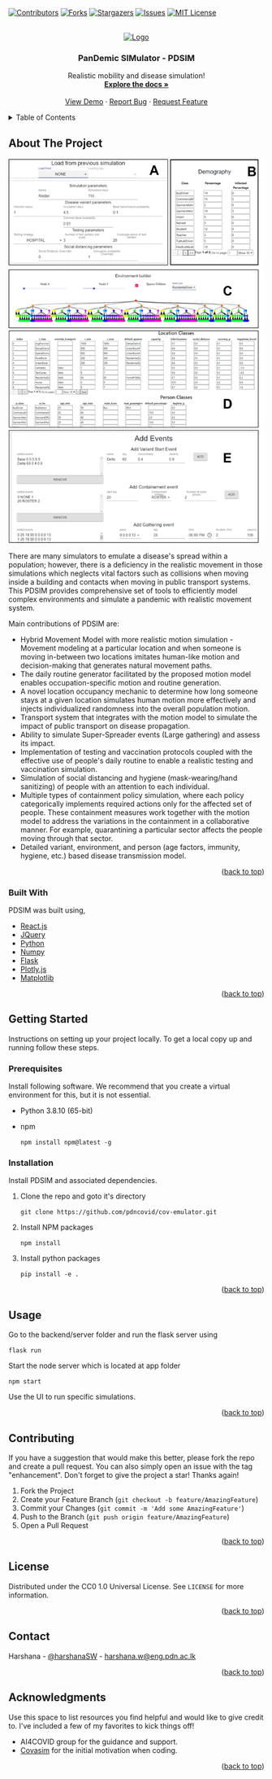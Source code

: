 <div id="top"></div>
<!--
*** Thanks for checking out the Best-README-Template. If you have a suggestion
*** that would make this better, please fork the repo and create a pull request
*** or simply open an issue with the tag "enhancement".
*** Don't forget to give the project a star!
*** Thanks again! Now go create something AMAZING! :D
-->



<!-- PROJECT SHIELDS -->
<!--
*** I'm using markdown "reference style" links for readability.
*** Reference links are enclosed in brackets [ ] instead of parentheses ( ).
*** See the bottom of this document for the declaration of the reference variables
*** for contributors-url, forks-url, etc. This is an optional, concise syntax you may use.
*** https://www.markdownguide.org/basic-syntax/#reference-style-links
-->
[![Contributors][contributors-shield]][contributors-url]
[![Forks][forks-shield]][forks-url]
[![Stargazers][stars-shield]][stars-url]
[![Issues][issues-shield]][issues-url]
[![MIT License][license-shield]][license-url]



<!-- PROJECT LOGO -->
<br />
 
<div align="center">
  <a href="https://github.com/pdncovid/cov-emulator">
    <img src="https://github.com/pdncovid/cov-emulator/images/logo.png" alt="Logo">
  </a>

  <h3 align="center">PanDemic SIMulator - PDSIM</h3>

  <p align="center">
    Realistic mobility and disease simulation!
    <br />
    <a href="https://github.com/pdncovid/cov-emulator"><strong>Explore the docs »</strong></a>
    <br />
    <br />
    <a href="https://github.com/pdncovid/cov-emulator">View Demo</a>
    ·
    <a href="https://github.com/pdncovid/cov-emulator/issues">Report Bug</a>
    ·
    <a href="https://github.com/pdncovid/cov-emulator/issues">Request Feature</a>
  </p>
</div>



<!-- TABLE OF CONTENTS -->
<details>
  <summary>Table of Contents</summary>
  <ol>
    <li>
      <a href="#about-the-project">About The Project</a>
      <ul>
        <li><a href="#built-with">Built With</a></li>
      </ul>
    </li>
    <li>
      <a href="#getting-started">Getting Started</a>
      <ul>
        <li><a href="#prerequisites">Prerequisites</a></li>
        <li><a href="#installation">Installation</a></li>
      </ul>
    </li>
    <li><a href="#usage">Usage</a></li>
    <li><a href="#roadmap">Roadmap</a></li>
    <li><a href="#contributing">Contributing</a></li>
    <li><a href="#license">License</a></li>
    <li><a href="#contact">Contact</a></li>
    <li><a href="#acknowledgments">Acknowledgments</a></li>
  </ol>
</details>



<!-- ABOUT THE PROJECT -->
## About The Project

![Product Name Screen Shot][product-screenshot]

There are many simulators to emulate a disease's spread within a population; however, there is a deficiency in the 
realistic movement in those simulations which neglects vital factors such as collisions when moving inside a building 
and contacts when moving in public transport systems. This PDSIM provides comprehensive set of tools to efficiently 
model complex environments and simulate a pandemic with realistic movement system. 

Main contributions of PDSIM are:
*  Hybrid Movement Model with more realistic motion simulation - Movement modeling at a particular location and when someone is moving in-between two locations imitates human-like motion and decision-making that generates natural movement paths.
*  The daily routine generator facilitated by the proposed motion model enables occupation-specific motion and routine generation. 
*  A novel location occupancy mechanic to determine how long someone stays at a given location simulates human motion more effectively and injects individualized randomness into the overall population motion. 
*  Transport system that integrates with the motion model to simulate the impact of public transport on disease propagation. 
*  Ability to simulate Super-Spreader events (Large gathering) and assess its impact. 
*  Implementation of testing and vaccination protocols coupled with the effective use of people's daily routine to enable a realistic testing and vaccination simulation.
*  Simulation of social distancing and hygiene (mask-wearing/hand sanitizing) of people with an attention to each individual.
*  Multiple types of containment policy simulation, where each policy categorically implements required actions only for the affected set of people. These containment measures work together with the motion model to address the variations in the containment in a collaborative manner. For example, quarantining a particular sector affects the people moving through that sector.
*  Detailed variant, environment, and person (age factors, immunity, hygiene, etc.) based disease transmission model. 

<p align="right">(<a href="#top">back to top</a>)</p>



### Built With

PDSIM was built using,
* [React.js](https://reactjs.org/)
* [JQuery](https://jquery.com)
* [Python]()
* [Numpy]()
* [Flask]()
* [Plotly.js]()
* [Matplotlib]()

<p align="right">(<a href="#top">back to top</a>)</p>



<!-- GETTING STARTED -->
## Getting Started

Instructions on setting up your project locally.
To get a local copy up and running follow these steps.

### Prerequisites

Install following software. We recommend that you create a virtual environment for this, but it is not essential.

* Python 3.8.10 (65-bit)


* npm
  ```shell script
  npm install npm@latest -g
  ```

### Installation

Install PDSIM and associated dependencies.


1. Clone the repo and goto it's directory
   ```shell script
   git clone https://github.com/pdncovid/cov-emulator.git
   ```
2. Install NPM packages
   ```shell script
   npm install
   ```
3. Install python packages
   ```shell script
   pip install -e .
   ```

<p align="right">(<a href="#top">back to top</a>)</p>



<!-- USAGE EXAMPLES -->
## Usage

Go to the backend/server folder and run the flask server using

```shell script
flask run
```

Start the node server which is located at app folder

```shell script
npm start
```

Use the UI to run specific simulations.

<p align="right">(<a href="#top">back to top</a>)</p>



<!-- ROADMAP -->
<!--
## Roadmap

- [x] Add Changelog
- [x] Add back to top links
- [ ] Add Additional Templates w/ Examples
- [ ] Add "components" document to easily copy & paste sections of the readme
- [ ] Multi-language Support
    - [ ] Chinese
    - [ ] Spanish

See the [open issues](https://github.com/pdncovid/cov-emulator/issues) for a full list of proposed features (and known issues).

<p align="right">(<a href="#top">back to top</a>)</p>
-->


<!-- CONTRIBUTING -->
## Contributing

If you have a suggestion that would make this better, please fork the repo and create a pull request.
You can also simply open an issue with the tag "enhancement".
Don't forget to give the project a star! Thanks again!

1. Fork the Project
2. Create your Feature Branch (`git checkout -b feature/AmazingFeature`)
3. Commit your Changes (`git commit -m 'Add some AmazingFeature'`)
4. Push to the Branch (`git push origin feature/AmazingFeature`)
5. Open a Pull Request

<p align="right">(<a href="#top">back to top</a>)</p>



<!-- LICENSE -->
## License

Distributed under the CC0 1.0 Universal License. See `LICENSE` for more information.

<p align="right">(<a href="#top">back to top</a>)</p>



<!-- CONTACT -->
## Contact

Harshana - [@harshanaSW](https://twitter.com/harshanaSW) - harshana.w@eng.pdn.ac.lk

<p align="right">(<a href="#top">back to top</a>)</p>



<!-- ACKNOWLEDGMENTS -->
## Acknowledgments

Use this space to list resources you find helpful and would like to give credit to. I've included a few of my favorites to kick things off!

* AI4COVID group for the guidance and support.
* [Covasim](https://github.com/InstituteforDiseaseModeling/covasim) for the initial motivation when coding.

<p align="right">(<a href="#top">back to top</a>)</p>



<!-- MARKDOWN LINKS & IMAGES -->
<!-- https://www.markdownguide.org/basic-syntax/#reference-style-links -->
[contributors-shield]: https://img.shields.io/github/contributors/pdncovid/cov-emulator.svg?style=for-the-badge
[contributors-url]: https://github.com/pdncovid/cov-emulator/graphs/contributors
[forks-shield]: https://img.shields.io/github/forks/pdncovid/cov-emulator.svg?style=for-the-badge
[forks-url]: https://github.com/pdncovid/cov-emulator/network/members
[stars-shield]: https://img.shields.io/github/stars/pdncovid/cov-emulator.svg?style=for-the-badge
[stars-url]: https://github.com/pdncovid/cov-emulator/stargazers
[issues-shield]: https://img.shields.io/github/issues/pdncovid/cov-emulator.svg?style=for-the-badge
[issues-url]: https://github.com/pdncovid/cov-emulator/issues
[license-shield]: https://img.shields.io/github/license/pdncovid/cov-emulator.svg?style=for-the-badge
[license-url]: https://github.com/pdncovid/cov-emulator/blob/master/LICENSE.txt
[linkedin-shield]: https://img.shields.io/badge/-LinkedIn-black.svg?style=for-the-badge&logo=linkedin&colorB=555
[linkedin-url]: https://linkedin.com/in/harshanasumedha
[product-screenshot]: images/screenshot.png